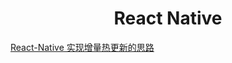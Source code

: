 <h1 align="center"> React Native </h1>

<a href="https://www.cnblogs.com/liubei/p/RNUpdate.html" target="_blank">React-Native 实现增量热更新的思路</a>
